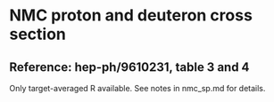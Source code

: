 # NMC proton and deuteron cross section 
## Reference: hep-ph/9610231, table 3 and 4

Only target-averaged R available. See notes in nmc_sp.md for details. 
